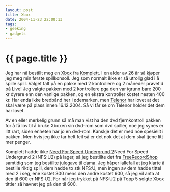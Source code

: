 ```yaml
---
layout: post
title: Xbox
date: 2004-11-23 22:00:13
tags: 
- geeking
- gadgets
---
```


{{ page.title }}
================

Jeg har nå bestillt meg en [Xbox](http://www.microsoft.com/xbox/) fra [Komplett](http://www.komplett.no). I en alder av 26 år så kjøper jeg meg min første spillkonsoll. Jeg som normalt ikke er så utrolig glad i å spille spill. Valget falt på en pakke med 2 kontrollere og 2 måneder prøvetid på Live! Jeg valgte pakken med 2 kontrollere pga den var igrunn bare 200 kr dyrere enn den vanlige pakken, og en ekstra kontroller kostet nesten 400 kr. Har enda ikke bredbånd her i ødemarken, men [Telenor](http://www.telenor.no) har lovet at det skal være på plass innen 16.12.2004. Så vi får se om Telenor holder det dem har lovet.

Av en eller merkelig grunn så må man vist ha den dvd fjernkontroll pakken for å få lov til å bruke Xboxen sin dvd-rom som dvd spiller, noe jeg synes er litt rart, siden enheten har jo en dvd-rom. Kanskje det er med noe spesiellt i pakken. Men hvis jeg ikke tar helt feil så er det nok det at dem skal tjene litt mer penger.

Komplett hadde ikke [Need For Speed Undergrund 2](http://www.eagames.com/official/nfs/underground2/us/home.jsp)Need For Speed Undergrund 2 (NFS:U2) på lager, så jeg bestillte det fra [FreeRecordShop](http://www.freerecordshop.no) samtidig som jeg bestillte julegave til dama. Jeg håper iallefall at jeg klarte å bestille riktig spill, dem hadde to stk NFS:U, men ingen av dem hadde tittel med 2 i seg, ene kostet 300 mens den andre kostet 600, så jeg vil anta at den til 600 er NFS:U2. For når jeg trykket på NFS:U2 på Topp 5 solgte Xbox tittler så havnet jeg på den til 600.
